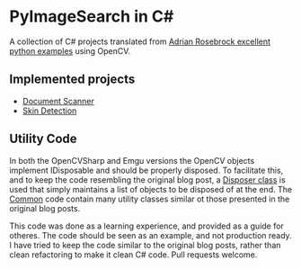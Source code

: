 # PyImageSearch in C#
A collection of C# projects translated from [Adrian Rosebrock excellent python examples](http://www.pyimagesearch.com/) using OpenCV.

## Implemented projects
- [Document Scanner](9-1-2014-DocumentScanner)
- [Skin Detection](8-18-2014-SkinDetection)

## Utility Code
In both the OpenCVSharp and Emgu versions the OpenCV objects implement IDisposable and should be properly disposed. To facilitate this, and to keep the code resembling the original blog post, a [Disposer class](Common/Disposer.cs) is used that simply maintains a list of objects to be disposed of at the end.
The [Common](Common) code contain many utility classes similar ot those presented in the original blog posts.


This code was done as a learning experience, and provided as a guide for otheres. The code should be seen as an example, and not production ready. I have tried to keep the code similar to the original blog posts, rather than clean refactoring to make it clean C# code.
Pull requests welcome.
